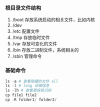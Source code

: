 ### 根目录文件结构
1. /boot 存放系统启动的相关文件，比如内核
2. /dev
3. /etc 配置文件
4. /tmp 存放临时文件
5. /var 存放可变化的文件
6. /bin 存放二进制文件，系统相关的
7. /sbin 管理命令

### 基础命令
```s
ls -a # 查看隐藏的文件 all
ls -l # long 详细信息
ls -lh # 查看更容易识别
cp file1 file2
cp -R folder1/ folder2/

```